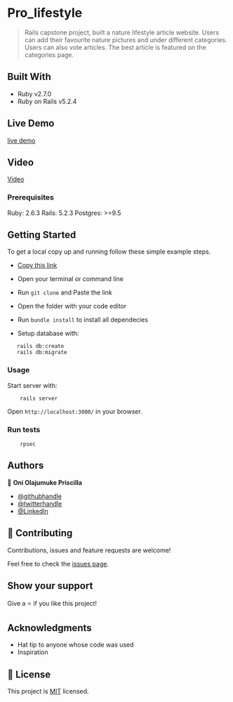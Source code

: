 # Pro_lifestyle

> Rails capstone project, built a nature lifestyle article website. Users can add their favourite nature pictures and under different categories. Users can also vote articles. The best article is featured on the categories page.

## Built With

- Ruby v2.7.0
- Ruby on Rails v5.2.4

## Live Demo

[live demo](https://prolifestyle.herokuapp.com/)

## Video
[Video](https://www.loom.com/share/ecfb83dd13e84287a73ea72b8aa0f107)

### Prerequisites

Ruby: 2.6.3
Rails: 5.2.3
Postgres: >=9.5


## Getting Started

To get a local copy up and running follow these simple example steps.

- [Copy this link](https://github.com/prolajumokeoni/pro_lifestyle.git)
- Open your terminal or command line
- Run `git clone` and Paste the link
- Open the folder with your code editor
- Run `bundle install` to install all dependecies

- Setup database with:

```
   rails db:create
   rails db:migrate
```

### Usage

Start server with:

```
    rails server
```

Open `http://localhost:3000/` in your browser.

### Run tests

```
    rpsec
```


## Authors

👤 **Oni Olajumuke Priscilla**

- [@githubhandle](https://github.com/prolajumokeoni)
- [@twitterhandle](https://twitter.com/prolajumokeoni)
- [@LinkedIn](https://www.linkedin.com/in/olajumoke-priscilla-oni-44a48b162/)


## 🤝 Contributing

Contributions, issues and feature requests are welcome!

Feel free to check the [issues page](https://github.com/prolajumokeoni/pro_lifestyle/issues).

## Show your support

Give a ⭐️ if you like this project!

## Acknowledgments

- Hat tip to anyone whose code was used
- Inspiration

## 📝 License

This project is [MIT](https://github.com/prolajumokeoni/pro_lifestyle/blob/development/LICENSE) licensed.